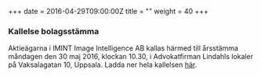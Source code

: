 +++
date = 2016-04-29T09:00:00Z
title = ""
weight = 40
+++
### Kallelse bolagsstämma
Aktieägarna i IMINT Image Intelligence AB kallas härmed till årsstämma måndagen den 30 maj 2016, klockan 10.30, i Advokatfirman Lindahls lokaler på Vaksalagatan 10, Uppsala. Ladda ner hela kallelsen [här](/invest/bolagsstamma).
